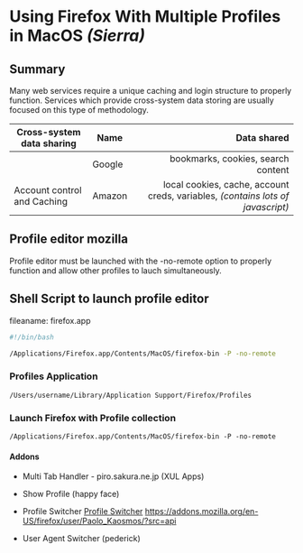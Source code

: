 

# Using Firefox With Multiple Profiles in MacOS *(Sierra)*

## Summary
Many web services require a unique caching and login structure to properly function.  Services which provide cross-system data storing are usually focused on this type of methodology.

| Cross-system data sharing | Name | Data shared |
| ------------------------- | ------- | -------------: |
|                           | Google | bookmarks, cookies, search content |
| Account control and Caching | Amazon | local cookies, cache, account creds, variables, *(contains lots of javascript)*  |


## Profile editor mozilla
Profile editor must be launched with the -no-remote option to properly function and allow other profiles to lauch simultaneously.

## Shell Script to launch profile editor
fileaname: firefox.app
```bash
#!/bin/bash

/Applications/Firefox.app/Contents/MacOS/firefox-bin -P -no-remote
```

### Profiles Application
```
/Users/username/Library/Application Support/Firefox/Profiles
```
### Launch Firefox with Profile collection
```
/Applications/Firefox.app/Contents/MacOS/firefox-bin -P -no-remote
```

#### Addons
- Multi Tab Handler - piro.sakura.ne.jp (XUL Apps)

- Show Profile (happy face)

- Profile Switcher
[Profile Switcher](https://addons.mozilla.org/en-US/firefox/user/Paolo_Kaosmos/?src=api)
https://addons.mozilla.org/en-US/firefox/user/Paolo_Kaosmos/?src=api

- User Agent Switcher (pederick)
